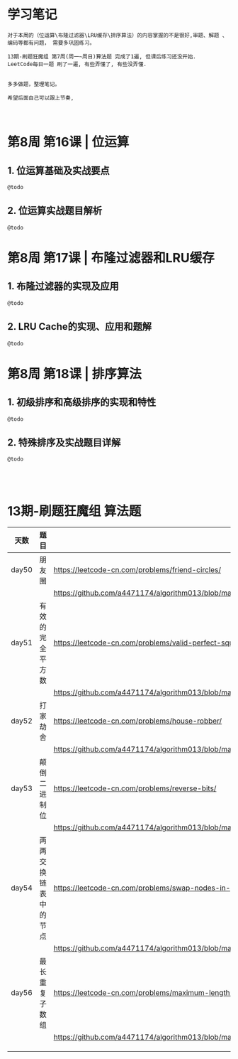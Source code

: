 # 学习笔记
           
    对于本周的（位运算\布隆过滤器\LRU缓存\排序算法）的内容掌握的不是很好,审题、解题 、编码等都有问题， 需要多巩固练习。
    
    13期-刷题狂魔组 第7周(周一~周日)算法题 完成了1遍, 但课后练习还没开始.
    LeetCode每日一题 刷了一遍, 有些弄懂了, 有些没弄懂.


    多多做题，整理笔记。
    
    希望后面自己可以跟上节奏, 

   


​    


# 第8周 第16课 | 位运算

##   1. 位运算基础及实战要点
    @todo
##   2. 位运算实战题目解析
    @todo


# 第8周 第17课 | 布隆过滤器和LRU缓存

##   1. 布隆过滤器的实现及应用
    @todo
##   2. LRU Cache的实现、应用和题解
    @todo



# 第8周 第18课 | 排序算法

##   1. 初级排序和高级排序的实现和特性
    @todo
##   2. 特殊排序及实战题目详解
    @todo
​    
​    
# 13期-刷题狂魔组 算法题


| 天数  | 题目               | 链接                                                         | 次数 |
| ----- | ------------------ | ------------------------------------------------------------ | ---- |
| day50 | 朋友圈       | https://leetcode-cn.com/problems/friend-circles/         | 1    |
|       |                    | https://github.com/a4471174/algorithm013/blob/master/Week_08/shuati/FriendCircles.java |      |
| day51 | 有效的完全平方数 | https://leetcode-cn.com/problems/valid-perfect-square/ | 1    |
|       |                    | https://github.com/a4471174/algorithm013/blob/master/Week_08/shuati/ValidPerfectSquare.java |      |
| day52 | 打家劫舍           | https://leetcode-cn.com/problems/house-robber/          | 1    |
|       |                    | https://github.com/a4471174/algorithm013/blob/master/Week_08/shuati/HouseRobber.java |      |
| day53 | 颠倒二进制位         | https://leetcode-cn.com/problems/reverse-bits/           | 1    |
|       |                    | https://github.com/a4471174/algorithm013/blob/master/Week_08/shuati/ReverseBits.java |      |
| day54 | 两两交换链表中的节点           | https://leetcode-cn.com/problems/swap-nodes-in-pairs/                | 2    |
|       |                    | https://github.com/a4471174/algorithm013/blob/master/Week_08/shuati/SwapNodesInPairs.java |      |
| day56 | 最长重复子数组           | https://leetcode-cn.com/problems/maximum-length-of-repeated-subarray/                       | 1    |
|       |                    | https://github.com/a4471174/algorithm013/blob/master/Week_08/shuati/MaximumLengthOfRepeatedSubarray.java |      |
|       |                    |                                                              |      |
|       |                    |                                                              |      |
|       |                    |                                                              |      |

​                                         